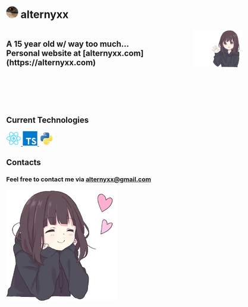# ![blahaj](/assets/subpfp.png) alternyxx

<div>
    <p align="right">
        <img 
            src="/assets/menhera-wave.gif" 
            width="131px"
            height="100px"
            style="position: absolute; margin-top: -25px; margin-right: 25px"
        />
    </p>
    <h2 style="margin-top: 50px; padding-bottom: 50px">
        A 15 year old w/ way too much...<br>
        Personal website at [alternyxx.com](https://alternyxx.com)<br><br><br>
    </h2>
</div>

## Current Technologies
<a href="https://react.dev" target="_blank">
    <img 
        src="https://raw.githubusercontent.com/devicons/devicon/refs/heads/master/icons/react/react-original.svg"
        width="40" height="40"
    />
</a>
<a href="https://www.typescriptlang.org" target="_blank">
    <img 
        src="https://raw.githubusercontent.com/devicons/devicon/refs/heads/master/icons/typescript/typescript-original.svg"
        width="40" height="40"
    />
</a>
<a href="https://www.python.org" target="_blank">
    <img 
        src="https://raw.githubusercontent.com/devicons/devicon/refs/heads/master/icons/python/python-original.svg"
        width="40" height="40"
    />
</a>

## Contacts
### Feel free to contact me via alternyxx@gmail.com

<img src="/assets/menhera-hearts.gif" width="300px" height="300px" />
